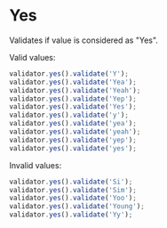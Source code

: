 # Yes

Validates if value is considered as "Yes".

Valid values:

```js
validator.yes().validate('Y');
validator.yes().validate('Yea');
validator.yes().validate('Yeah');
validator.yes().validate('Yep');
validator.yes().validate('Yes');
validator.yes().validate('y');
validator.yes().validate('yea');
validator.yes().validate('yeah');
validator.yes().validate('yep');
validator.yes().validate('yes');
```

Invalid values:

```js
validator.yes().validate('Si');
validator.yes().validate('Sim');
validator.yes().validate('Yoo');
validator.yes().validate('Young');
validator.yes().validate('Yy');
```
